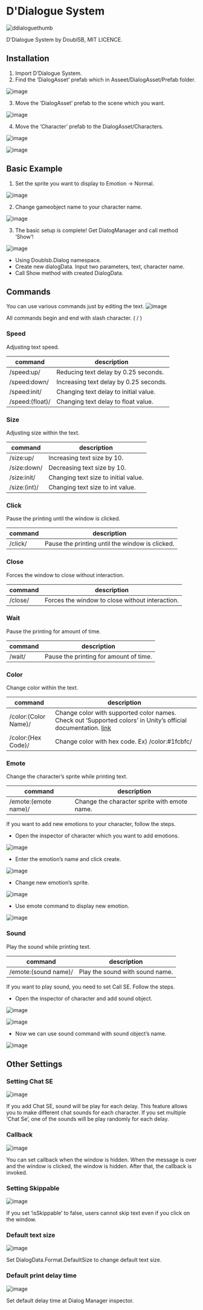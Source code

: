 # D'Dialogue System
![ddialoguethumb](https://user-images.githubusercontent.com/39475849/79770026-cfd60000-8367-11ea-83b2-9dc6a504f7c8.png)

D'Dialogue System by DoublSB, MIT LICENCE.


## Installation
1)	Import D’Dialogue System.
2)	Find the ‘DialogAsset’ prefab which in Asseet/DialogAsset/Prefab folder.

![image](https://user-images.githubusercontent.com/39475849/79880034-6f5bc700-842a-11ea-8064-b7972ae9c373.png)

3)	Move the ‘DialogAsset’ prefab to the scene which you want.

![image](https://user-images.githubusercontent.com/39475849/79880094-80a4d380-842a-11ea-97da-446597761361.png)

4)	Move the ‘Character’ prefab to the DialogAsset/Characters.

![image](https://user-images.githubusercontent.com/39475849/79880127-8bf7ff00-842a-11ea-95b6-8450284539f7.png)

![image](https://user-images.githubusercontent.com/39475849/79880142-91554980-842a-11ea-8876-82a61894c83e.png)


## Basic Example
1)	Set the sprite you want to display to Emotion -> Normal.

![image](https://user-images.githubusercontent.com/39475849/79880180-9f0acf00-842a-11ea-8571-9c69fddd2daf.png)

2)	Change gameobject name to your character name.

![image](https://user-images.githubusercontent.com/39475849/79880198-a631dd00-842a-11ea-923b-8607de1d128e.png)

3)	The basic setup is complete! Get DialogManager and call method ‘Show’!

![image](https://user-images.githubusercontent.com/39475849/79880222-af22ae80-842a-11ea-8fdb-87351dfee14e.png)

-	Using Doublsb.Dialog namespace.
-	Create new dialogData. Input two parameters, text, character name.
-	Call Show method with created DialogData.


## Commands
You can use various commands just by editing the text.
![image](https://user-images.githubusercontent.com/39475849/79880315-ce214080-842a-11ea-92a2-79de7e4df0bb.png)

All commands begin and end with slash character. ( / )

### Speed
Adjusting text speed.

|command|description|
|-----|------|
|/speed:up/|Reducing text delay by 0.25 seconds.|
|/speed:down/|Increasing text delay by 0.25 seconds.|
|/speed:init/|Changing text delay to initial value.|
|/speed:(float)/|Changing text delay to float value.|


### Size
Adjusting size within the text.

|command|description|
|-----|------|
|/size:up/|Increasing text size by 10.|
|/size:down/|Decreasing text size by 10.|
|/size:init/|Changing text size to initial value.|
|/size:(int)/|Changing text size to int value.|



### Click
Pause the printing until the window is clicked.

|command|description|
|-----|------|
|/click/|Pause the printing until the window is clicked.|



### Close
Forces the window to close without interaction.

|command|description|
|-----|------|
|/close/|Forces the window to close without interaction.|


### Wait
Pause the printing for amount of time.

|command|description|
|-----|------|
|/wait/|Pause the printing for amount of time.|


### Color
Change color within the text.

|command|description|
|-----|------|
|/color:(Color Name)/|Change color with supported color names. Check out ‘Supported colors’ in Unity’s official documentation. [link](https://docs.unity3d.com/Packages/com.unity.ugui@1.0/manual/StyledText.html)|
|/color:(Hex Code)/|Change color with hex code. Ex) /color:#1fcbfc/|


### Emote
Change the character’s sprite while printing text.

|command|description|
|-----|------|
|/emote:(emote name)/|Change the character sprite with emote name.|

If you want to add new emotions to your character, follow the steps.

- Open the inspector of character which you want to add emotions.

![image](https://user-images.githubusercontent.com/39475849/79881113-ca41ee00-842b-11ea-8cf0-9a8e85b17b0c.png)

- Enter the emotion’s name and click create.

![image](https://user-images.githubusercontent.com/39475849/79881156-d4fc8300-842b-11ea-999c-af9e5e00cb08.png)

- Change new emotion’s sprite.

![image](https://user-images.githubusercontent.com/39475849/79881188-dded5480-842b-11ea-9bec-592b2d30cf35.png)

- Use emote command to display new emotion.

![image](https://user-images.githubusercontent.com/39475849/79881249-ef366100-842b-11ea-9edc-9b6886efe095.png)


### Sound
Play the sound while printing text.

|command|description|
|-----|------|
|/emote:(sound name)/|Play the sound with sound name.|

If you want to play sound, you need to set Call SE. Follow the steps.

- Open the inspector of character and add sound object.

![image](https://user-images.githubusercontent.com/39475849/79881361-0a08d580-842c-11ea-9575-1546b616847e.png)

![image](https://user-images.githubusercontent.com/39475849/79881249-ef366100-842b-11ea-9edc-9b6886efe095.png)

- Now we can use sound command with sound object’s name.

![image](https://user-images.githubusercontent.com/39475849/79881424-1e4cd280-842c-11ea-8fc4-0527d6e3dc05.png)


## Other Settings

### Setting Chat SE
![image](https://user-images.githubusercontent.com/39475849/79881468-302e7580-842c-11ea-9580-483f70002bca.png)

If you add Chat SE, sound will be play for each delay.
This feature allows you to make different chat sounds for each character.
If you set multiple ‘Chat Se’, one of the sounds will be play randomly for each delay.

### Callback
![image](https://user-images.githubusercontent.com/39475849/79881501-3cb2ce00-842c-11ea-92af-cc65d9579363.png)

You can set callback when the window is hidden.
When the message is over and the window is clicked, the window is hidden. After that, the callback is invoked.

### Setting Skippable
![image](https://user-images.githubusercontent.com/39475849/79881530-4805f980-842c-11ea-8b3f-be25b2774ae2.png)

If you set ‘isSkippable’ to false, users cannot skip text even if you click on the window.

### Default text size
![image](https://user-images.githubusercontent.com/39475849/79881566-53f1bb80-842c-11ea-80c7-12a9ef3f41ac.png)

Set DialogData.Format.DefaultSize to change default text size.

### Default print delay time
![image](https://user-images.githubusercontent.com/39475849/79881606-610eaa80-842c-11ea-9603-3a5b413d5d9e.png)

Set default delay time at Dialog Manager inspector.
